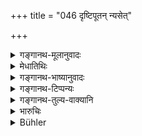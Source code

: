 +++
title = "046 दृष्टिपूतन् न्यसेत्"

+++

<details><summary>गङ्गानथ-मूलानुवादः</summary>

He shall place his foot sight-purified, drink water cloth-clarified, utter speech truth-sanctified and act with pure mind—(46).
</details>

<details><summary>मेधातिथिः</summary>

चक्षुषा मार्गं निरूप्य यस्मिन् प्रदेशे प्राणिनः पीडां न गच्छन्ति तत्र पादं निदध्यात् । **सत्यां वाचं वदेद्** इति सिद्धे **पूत**ग्रहणं सत्यशब्दस्योपलक्षणताम् दर्शयति । तेनापविद्धं भवति । मनसा पूतो **मनःपूतः** सदा स्यात् । परद्रवाभिध्यानादि न कुर्यात् ॥ ६.४६ ॥
</details>

<details><summary>गङ्गानथ-भाष्यानुवादः</summary>

Having looked over the path with the eye, he should place his foot on a spot where there may be no animals to suffer from his tread.

It being already known that one should tell the truth, the term ‘*pūta*’, ‘*sanctified*’, is meant to show that the term ‘*satya*’, ‘*truth*’, is purely indicative; hence there is nothing incongruous in this.

One shall always remain *pure in his mind*; *i.e*. he shall not even think of possessing what belongs to another and so forth.—(46)
</details>

<details><summary>गङ्गानथ-टिप्पन्यः</summary>

This verse is quoted in *Aparārka* (p. 953);—and in *Parāśaramādhava* (Ācāra, p. 569).
</details>

<details><summary>गङ्गानथ-तुल्य-वाक्यानि</summary>

*Baudhāyana* (2.11.25, 24).—‘He shall perform the necessary
purifications with water which has been taken out and has been strained. He shall carry a cloth for straining water for the sake of purifications.’

Do. (2-17.43).—‘He shall not sip water which has not been drawn up, which has not been strained and which has not been thoroughly cleansed.’

Do. (2.18.2).—‘Abstention from injuring living beings, truthfulness, abstention from appropriating the property of others, continence and liberality.’

*Viṣṇu* (96.14-17).—‘He must set down his feet purified by looking down:
he must drink water purified (by straining) with a cloth; he must utter speech purified by truth; ho must perform acts purified by his mind.’
</details>

<details><summary>भारुचिः</summary>

प्रसिद्धार्थश्लोकः ॥ ६.४६ ॥
</details>

<details><summary>Bühler</summary>

046	Let him put down his foot purified by his sight, let him drink water purified by (straining with) a cloth, let him utter speech purified by truth, let him keep his heart pure.
</details>
